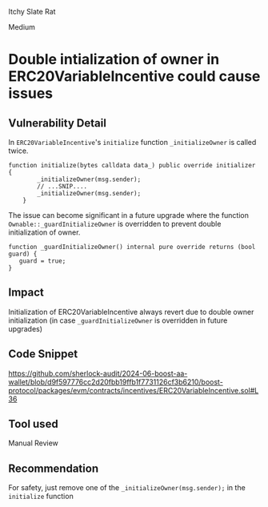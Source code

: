 Itchy Slate Rat

Medium

# Double intialization of owner in ERC20VariableIncentive could cause issues

## Vulnerability Detail
In `ERC20VariableIncentive`'s `initialize` function `_initializeOwner` is called twice. 
```solidity
function initialize(bytes calldata data_) public override initializer {
        _initializeOwner(msg.sender);
        // ...SNIP....
        _initializeOwner(msg.sender);
    }
```
The issue can become significant in a future upgrade where the function `Ownable::_guardInitializeOwner` is overridden to prevent double initialization of owner.
```solidity
function _guardInitializeOwner() internal pure override returns (bool guard) {
   guard = true;
}
```

## Impact
Initialization of ERC20VariableIncentive always revert due to double owner initialization (in case `_guardInitializeOwner` is overridden in future upgrades)

## Code Snippet
https://github.com/sherlock-audit/2024-06-boost-aa-wallet/blob/d9f597776cc2d20fbb19ffb1f7731126cf3b6210/boost-protocol/packages/evm/contracts/incentives/ERC20VariableIncentive.sol#L36

## Tool used

Manual Review

## Recommendation
For safety, just remove one of the `_initializeOwner(msg.sender);` in the `initialize` function
